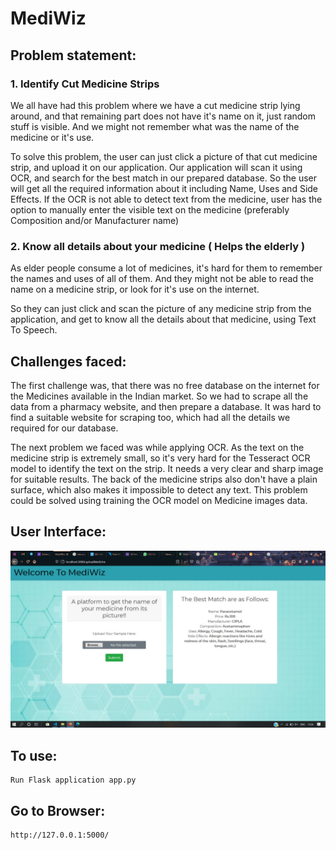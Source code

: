 # MediWiz

## Problem statement:

### 1. Identify Cut Medicine Strips

We all have had this problem where we have a cut medicine strip lying around, and that remaining part does not have it's name on it, just random stuff is visible. And we might not remember what was the name of the medicine or it's use.

To solve this problem, the user can just click a picture of that cut medicine strip, and upload it on our application.
Our application will scan it using OCR, and search for the best match in our prepared database.
So the user will get all the required information about it including Name, Uses and Side Effects.
If the OCR is not able to detect text from the medicine, user has the option to manually enter the visible text on the medicine (preferably Composition and/or Manufacturer name)

### 2. Know all details about your medicine ( Helps the elderly )

As elder people consume a lot of medicines, it's hard for them to remember the names and uses of all of them. And they might not be able to read the name on a medicine strip, or look for it's use on the internet.

So they can just click and scan the picture of any medicine strip from the application, and get to know all the details about that medicine, using Text To Speech.

## Challenges faced:

The first challenge was, that there was no free database on the internet for the Medicines available in the Indian market. So we had to scrape all the data from a pharmacy website, and then prepare a database. It was hard to find a suitable website for scraping too, which had all the details we required for our database.

The next problem we faced was while applying OCR. As the text on the medicine strip is extremely small, so it's very hard for the Tesseract OCR model to identify the text on the strip. It needs a very clear and sharp image for suitable results. The back of the medicine strips also don't have a plain surface, which also makes it impossible to detect any text. This problem could be solved using training the OCR model on Medicine images data.

## User Interface:

![Alt text](/public/img/display.jpeg?raw=true 'Title')

## To use:

```
Run Flask application app.py
```

## Go to Browser:

```
http://127.0.0.1:5000/
```
